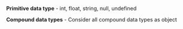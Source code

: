 **Primitive data type** - int, float, string, null, undefined 

**Compound data types** - Consider all compound data types as object

